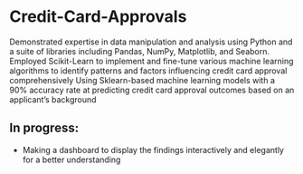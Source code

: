 # Credit-Card-Approvals
Demonstrated expertise in data manipulation and analysis using Python and a suite of libraries including Pandas, NumPy, Matplotlib, and Seaborn. Employed Scikit-Learn to implement and fine-tune various machine learning algorithms to identify patterns and factors influencing credit card approval comprehensively
Using Sklearn-based machine learning models with a 90% accuracy rate at predicting credit card approval outcomes based on an applicant’s background

## In progress: 
- Making a dashboard to display the findings interactively and elegantly for a better understanding
